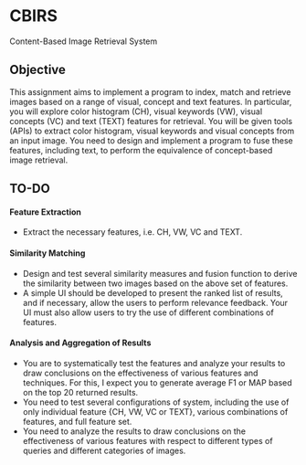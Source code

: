 # CBIRS
Content-Based Image Retrieval System

## Objective ##
This assignment aims to implement a program to index, match and retrieve images based on a range of visual, concept and text features. In particular, you will explore color histogram (CH), visual keywords (VW), visual concepts (VC) and text (TEXT) features for retrieval. You will be given tools (APIs) to extract color histogram, visual keywords and visual concepts from an input image. You need to design and implement a program to fuse these features, including text, to perform the equivalence of concept-based image retrieval.

## TO-DO ##
#### Feature Extraction 
- Extract the necessary features, i.e. CH, VW, VC and TEXT.

#### Similarity Matching 
- Design and test several similarity measures and fusion function to derive the similarity between two images based on the above   set of features.
- A simple UI should be developed to present the ranked list of results, and if necessary, allow the users to perform relevance   feedback. Your UI must also allow users to try the use of different combinations of features.

#### Analysis and Aggregation of Results 
- You are to systematically test the features and analyze your results to draw conclusions on the effectiveness of various    features and techniques. For this, I expect you to generate average F1 or MAP based on the top 20 returned results.
- You need to test several configurations of system, including the use of only individual feature {CH, VW, VC or TEXT}, various   combinations of features, and full feature set.
- You need to analyze the results to draw conclusions on the effectiveness of various features with respect to different types    of queries and different categories of images.
